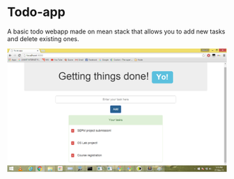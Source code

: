 # Todo-app

A basic todo webapp made on mean stack that allows you to add new tasks and delete existing ones.

![Alt text](/Screenshots/screenshot.png)
